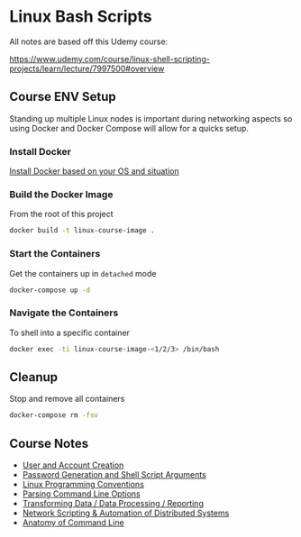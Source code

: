 # Linux Bash Scripts

All notes are based off this Udemy course:

https://www.udemy.com/course/linux-shell-scripting-projects/learn/lecture/7997500#overview

## Course ENV Setup

Standing up multiple Linux nodes is important during networking aspects so using Docker and Docker Compose will allow for a quicks setup.

### Install Docker

[Install Docker based on your OS and situation](https://docs.docker.com/get-docker/)

### Build the Docker Image

From the root of this project 

```bash
docker build -t linux-course-image .
```

### Start the Containers

Get the containers up in `detached` mode

```bash
docker-compose up -d
```

### Navigate the Containers

To shell into a specific container

```bash
docker exec -ti linux-course-image-<1/2/3> /bin/bash
```

## Cleanup

Stop and remove all containers

```bash
docker-compose rm -fsv
```

## Course Notes

- [User and Account Creation](notes/USER_ACCOUNTS.md)
- [Password Generation and Shell Script Arguments](notes/PASSWORDS.md)
- [Linux Programming Conventions](notes/CONVENTIONS.md)
- [Parsing Command Line Options](notes/PARSING_CLI_OPTIONS.md)
- [Transforming Data / Data Processing / Reporting](notes/DATA_PROCESSING.md)
- [Network Scripting & Automation of Distributed Systems](notes/NETWORKING.md)
- [Anatomy of Command Line](notes/ANATOMY.md)